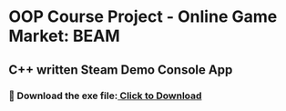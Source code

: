 # OOP Course Project - Online Game Market: BEAM

## C++ written Steam Demo Console App

### 📀 Download the exe file:<a href="beam_project/project_beam.exe" download> Click to Download</a>

